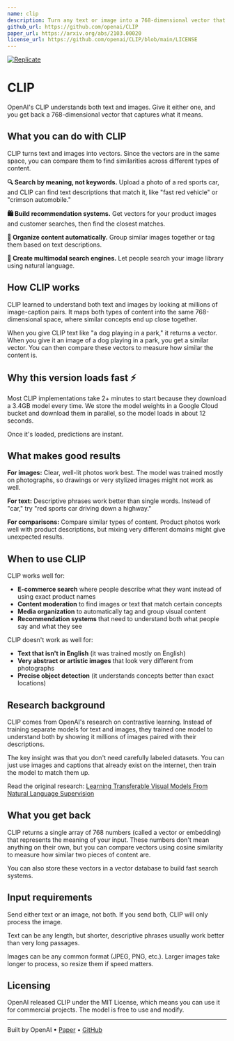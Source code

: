 ```yaml
---
name: clip
description: Turn any text or image into a 768-dimensional vector that captures its meaning
github_url: https://github.com/openai/CLIP
paper_url: https://arxiv.org/abs/2103.00020
license_url: https://github.com/openai/CLIP/blob/main/LICENSE
---
```


[![Replicate](https://replicate.com/openai/clip/badge)](https://replicate.com/openai/clip)

# CLIP

OpenAI's CLIP understands both text and images. Give it either one, and you get back a 768-dimensional vector that captures what it means.

## What you can do with CLIP

CLIP turns text and images into vectors. Since the vectors are in the same space, you can compare them to find similarities across different types of content.

**🔍 Search by meaning, not keywords.** Upload a photo of a red sports car, and CLIP can find text descriptions that match it, like "fast red vehicle" or "crimson automobile."

**🛍️ Build recommendation systems.** Get vectors for your product images and customer searches, then find the closest matches.

**📁 Organize content automatically.** Group similar images together or tag them based on text descriptions.

**🔎 Create multimodal search engines.** Let people search your image library using natural language.

## How CLIP works

CLIP learned to understand both text and images by looking at millions of image-caption pairs. It maps both types of content into the same 768-dimensional space, where similar concepts end up close together.

When you give CLIP text like "a dog playing in a park," it returns a vector. When you give it an image of a dog playing in a park, you get a similar vector. You can then compare these vectors to measure how similar the content is.

## Why this version loads fast ⚡

Most CLIP implementations take 2+ minutes to start because they download a 3.4GB model every time. We store the model weights in a Google Cloud bucket and download them in parallel, so the model loads in about 12 seconds.

Once it's loaded, predictions are instant.

## What makes good results

**For images:** Clear, well-lit photos work best. The model was trained mostly on photographs, so drawings or very stylized images might not work as well.

**For text:** Descriptive phrases work better than single words. Instead of "car," try "red sports car driving down a highway."

**For comparisons:** Compare similar types of content. Product photos work well with product descriptions, but mixing very different domains might give unexpected results.

## When to use CLIP

CLIP works well for:

- **E-commerce search** where people describe what they want instead of using exact product names
- **Content moderation** to find images or text that match certain concepts
- **Media organization** to automatically tag and group visual content
- **Recommendation systems** that need to understand both what people say and what they see

CLIP doesn't work as well for:

- **Text that isn't in English** (it was trained mostly on English)
- **Very abstract or artistic images** that look very different from photographs  
- **Precise object detection** (it understands concepts better than exact locations)

## Research background

CLIP comes from OpenAI's research on contrastive learning. Instead of training separate models for text and images, they trained one model to understand both by showing it millions of images paired with their descriptions.

The key insight was that you don't need carefully labeled datasets. You can just use images and captions that already exist on the internet, then train the model to match them up.

Read the original research: [Learning Transferable Visual Models From Natural Language Supervision](https://arxiv.org/abs/2103.00020)

## What you get back

CLIP returns a single array of 768 numbers (called a vector or embedding) that represents the meaning of your input. These numbers don't mean anything on their own, but you can compare vectors using cosine similarity to measure how similar two pieces of content are.

You can also store these vectors in a vector database to build fast search systems.

## Input requirements

Send either text or an image, not both. If you send both, CLIP will only process the image.

Text can be any length, but shorter, descriptive phrases usually work better than very long passages.

Images can be any common format (JPEG, PNG, etc.). Larger images take longer to process, so resize them if speed matters.

## Licensing

OpenAI released CLIP under the MIT License, which means you can use it for commercial projects. The model is free to use and modify.

---

Built by OpenAI • [Paper](https://arxiv.org/abs/2103.00020) • [GitHub](https://github.com/openai/CLIP)
